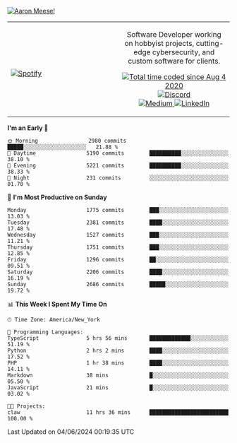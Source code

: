 [![Aaron Meese!](https://user-images.githubusercontent.com/17814535/88975338-a2aabf00-d27f-11ea-963f-8a19608716b4.png)](https://github.com/ajmeese7/readme-ascii "README ASCII")

<!-- Modified from project here: https://github.com/novatorem/novatorem -->
<table width="100%">
  <tr>
  <td width="50%">

&nbsp; <br> [![Spotify](https://ajmeese7.vercel.app/api/spotify)](https://open.spotify.com/user/ajmeese)

  </td>
  <td width="50%">
    <p align="center">
    Software Developer working on hobbyist projects, cutting-edge cybersecurity, and custom software for clients.
    </p>
    <p align="center">
      <a href="https://wakatime.com/@f726891d-3b02-46cd-9b60-e8c59f9e2b14">
        <img src="https://wakatime.com/badge/user/f726891d-3b02-46cd-9b60-e8c59f9e2b14.svg" alt="Total time coded since Aug 4 2020" title="WakaTime" />
      </a>
      <a href="http://link.aaronmeese.com/discord">
        <img src="https://img.shields.io/badge/discord-ajmeese7%234835-369?style=flat-square&logo=discord&logoColor=white&color=purple" alt="Discord" title="Discord">
      </a>
      <br />
      <a href="https://link.aaronmeese.com/medium">
        <img src="https://img.shields.io/badge/medium-ajmeese7-1DB954?style=flat-square&logo=medium&logoColor=white" alt="Medium" title="Medium">
      </a>
      <a href="https://link.aaronmeese.com/linkedin">
        <img src="https://img.shields.io/badge/linkedIn-aaronmeese-1DB954?style=flat-square&logo=linkedin&logoColor=white&color=blue" alt="LinkedIn" title="LinkedIn">
      </a>
    </p>
  </td>

</table>

[//]: <> (The `&nbsp;` is to have Aphelion take up more space)

<!--START_SECTION:waka-->
**I'm an Early 🐤** 

```text
🌞 Morning                2980 commits        █████░░░░░░░░░░░░░░░░░░░░   21.88 % 
🌆 Daytime                5190 commits        ██████████░░░░░░░░░░░░░░░   38.10 % 
🌃 Evening                5221 commits        ██████████░░░░░░░░░░░░░░░   38.33 % 
🌙 Night                  231 commits         ░░░░░░░░░░░░░░░░░░░░░░░░░   01.70 % 
```
📅 **I'm Most Productive on Sunday** 

```text
Monday                   1775 commits        ███░░░░░░░░░░░░░░░░░░░░░░   13.03 % 
Tuesday                  2381 commits        ████░░░░░░░░░░░░░░░░░░░░░   17.48 % 
Wednesday                1527 commits        ███░░░░░░░░░░░░░░░░░░░░░░   11.21 % 
Thursday                 1751 commits        ███░░░░░░░░░░░░░░░░░░░░░░   12.85 % 
Friday                   1296 commits        ██░░░░░░░░░░░░░░░░░░░░░░░   09.51 % 
Saturday                 2206 commits        ████░░░░░░░░░░░░░░░░░░░░░   16.19 % 
Sunday                   2686 commits        █████░░░░░░░░░░░░░░░░░░░░   19.72 % 
```


📊 **This Week I Spent My Time On** 

```text
🕑︎ Time Zone: America/New_York

💬 Programming Languages: 
TypeScript               5 hrs 56 mins       █████████████░░░░░░░░░░░░   51.19 % 
Python                   2 hrs 2 mins        ████░░░░░░░░░░░░░░░░░░░░░   17.52 % 
PHP                      1 hr 38 mins        ████░░░░░░░░░░░░░░░░░░░░░   14.11 % 
Markdown                 38 mins             █░░░░░░░░░░░░░░░░░░░░░░░░   05.50 % 
JavaScript               21 mins             █░░░░░░░░░░░░░░░░░░░░░░░░   03.02 % 

🐱‍💻 Projects: 
claw                     11 hrs 36 mins      █████████████████████████   100.00 % 
```


 Last Updated on 04/06/2024 00:19:35 UTC
<!--END_SECTION:waka-->

